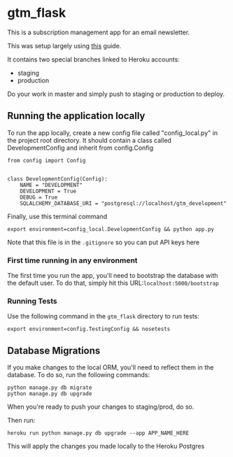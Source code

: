 # gtm_flask

This is a subscription management app for an email newsletter.

This was setup largely using [this](https://realpython.com/blog/python/flask-by-example-part-2-postgres-sqlalchemy-and-alembic/) guide. 

It contains two special branches linked to Heroku accounts:
* staging
* production

Do your work in master and simply push to staging or production to deploy.

## Running the application locally

To run the app locally, create a new config file called "config_local.py" in the project root directory.  It should contain a class called DevelopmentConfig and inherit from config.Config
```
from config import Config


class DevelopmentConfig(Config):
    NAME = "DEVELOPMENT"
    DEVELOPMENT = True
    DEBUG = True
    SQLALCHEMY_DATABASE_URI = "postgresql://localhost/gtm_development" 
```

Finally, use this terminal command

`export environment=config_local.DevelopmentConfig && python app.py`

Note that this file is in the `.gitignore` so you can put API keys here 

### First time running in any environment

The first time you run the app, you'll need to bootstrap the database with the default user.  To do that, simply hit this URL:`localhost:5000/bootstrap`

### Running Tests

Use the following command in the `gtm_flask` directory to run tests:

`export environment=config.TestingConfig && nosetests`

## Database Migrations

If you make changes to the local ORM, you'll need to reflect them in the database.
To do so, run the following commands: 
```
python manage.py db migrate
python manage.py db upgrade
```

When you're ready to push your changes to staging/prod, do so.

Then run:
```
heroku run python manage.py db upgrade --app APP_NAME_HERE
```
This will apply the changes you made locally to the Heroku Postgres